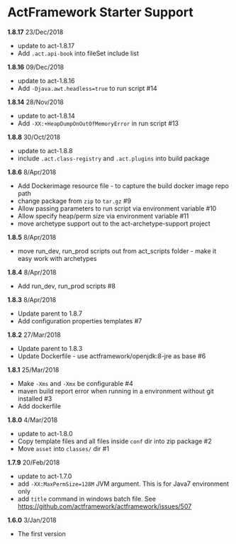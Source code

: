 # ActFramework Starter Support

**1.8.17** 23/Dec/2018
* update to act-1.8.17
* Add `.act.api-book` into fileSet include list

**1.8.16** 09/Dec/2018
* update to act-1.8.16
* Add `-Djava.awt.headless=true` to run script #14

**1.8.14** 28/Nov/2018
* update to act-1.8.14
* Add `-XX:+HeapDumpOnOutOfMemoryError` in run script #13

**1.8.8** 30/Oct/2018
* update to act-1.8.8
* include `.act.class-registry` and `.act.plugins` into build package

**1.8.6** 8/Apr/2018
* Add Dockerimage resource file - to capture the build docker image repo path
* change package from `zip` to `tar.gz` #9
* Allow passing parameters to run script via environment variable #10
* Allow specify heap/perm size via environment variable #11
* move archetype support out to the act-archetype-support project

**1.8.5** 8/Apr/2018
* move run_dev, run_prod scripts out from act_scripts folder - make it easy work with archetypes

**1.8.4** 8/Apr/2018
* Add run_dev, run_prod scripts #8

**1.8.3** 8/Apr/2018
* Update parent to 1.8.7
* Add configuration properties templates #7

**1.8.2** 27/Mar/2018
* Update parent to 1.8.3
* Update Dockerfile - use actframework/openjdk:8-jre as base #6

**1.8.1** 25/Mar/2018
* Make `-Xms` and `-Xmx` be configurable #4
* maven build report error when running in a environment without git installed #3
* Add dockerfile

**1.8.0** 4/Mar/2018

* update to act-1.8.0
* Copy template files and all files inside `conf` dir into zip package #2
* Move `asset` into `classes/` dir #1

**1.7.9** 20/Feb/2018

* update to act-1.7.0
* add `-XX:MaxPermSize=128M` JVM argument. This is for Java7 environment only
* add `title` command in windows batch file. See https://github.com/actframework/actframework/issues/507 

**1.6.0** 3/Jan/2018 

* The first version
